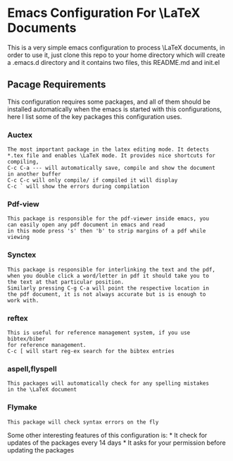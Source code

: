 # Emacs Configuration For \LaTeX Documents
This is a very simple emacs configuration to process \LaTeX documents,
in order to use it, just clone this repo to your home directory which
will create a .emacs.d directory and it contains two files, this
README.md and init.el
## Pacage Requirements
This configuration requires some packages, and all of them should be
installed automatically when the emacs is started with this
configurations, here I list some of the key packages this
configuration uses.
### Auctex
	The most important package in the latex editing mode. It detects
    *.tex file and enables \LaTeX mode. It provides nice shortcuts for
    compiling,
	C-c C-a --- will automatically save, compile and show the document
    in another buffer
	C-c C-c will only compile/ if compiled it will display
	C-c ` will show the errors during compilation
### Pdf-view 
	This package is responsible for the pdf-viewer inside emacs, you
    can easily open any pdf document in emacs and read
	in this mode press 's' then 'b' to strip margins of a pdf while
    viewing
### Synctex
	This package is responsible for interlinking the text and the pdf,
    when you double click a word/letter in pdf it should take you to
    the text at that particular position.
	Similarly pressing C-g C-a will point the respective location in
    the pdf document, it is not always accurate but is is enough to
    work with.
	
### reftex 
	This is useful for reference management system, if you use bibtex/biber
    for reference management.
	C-c [ will start reg-ex search for the bibtex entries
### aspell,flyspell 
	This packages will automatically check for any spelling mistakes
    in the \LaTeX document
### Flymake
	This package will check syntax errors on the fly

Some other interesting features of this configuration is:
	* It check for updates of the packages every 14 days
	* It asks for your permission before updating the packages
	
